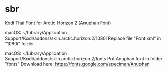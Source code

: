# sbr
Kodi Thai Font for Arctic Horizon 2 (Anuphan Font)

macOS: ~/Library/Application Support/Kodi/addons/skin.arctic.horizon.2/1080i
Replace file "Font.xml" in "1080i" folder

macOS: ~/Library/Application Support/Kodi/addons/skin.arctic.horizon.2/fonts
Put Anuphan font in folder "fonts"
Download here: https://fonts.google.com/specimen/Anuphan

